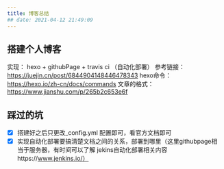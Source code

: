 ```yaml
---
title: 博客总结
## date: 2021-04-12 21:49:09
---
```


## 搭建个人博客
实现： hexo + githubPage + travis ci （自动化部署）
参考链接： https://juejin.cn/post/6844904148446478343
hexo命令： https://hexo.io/zh-cn/docs/commands
文章的格式： https://www.jianshu.com/p/265b2c653e6f

## 踩过的坑
- [x] 搭建好之后只更改_config.yml 配置即可，看官方文档即可
- [x] 实现自动化部署要搞清楚文档之间的关系，部署到哪里（这里githubpage相当于服务器，有时间可以了解 jekins自动化部署相关内容https://www.jenkins.io/）
